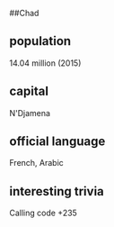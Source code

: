 ##Chad
## population
14.04 million (2015)

## capital
N'Djamena
 
## official language
French, Arabic

## interesting trivia
Calling code	+235


